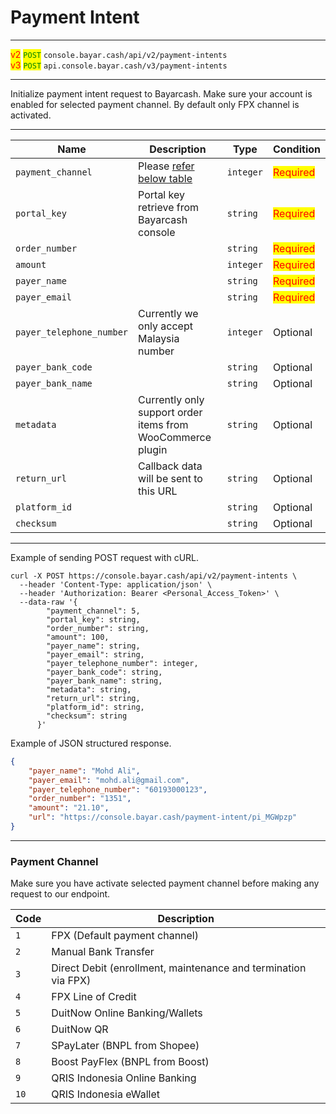 # Payment Intent

***

<mark style="color:red;">v2</mark>  <mark style="color:green;">`POST`</mark>  `console.bayar.cash/api/v2/payment-intents`\
<mark style="color:red;">v3</mark>  <mark style="color:green;">`POST`</mark>  `api.console.bayar.cash/v3/payment-intents`

***



Initialize payment intent request to Bayarcash. Make sure your account is enabled for selected payment channel. By default only FPX channel is activated.



***

<table data-full-width="true"><thead><tr><th>Name</th><th>Description</th><th>Type</th><th>Condition</th></tr></thead><tbody><tr><td><code>payment_channel</code></td><td>Please <a href="https://api.webimpian.support/bayarcash/transaction/initialize-payment#payment-channel">refer below table</a></td><td><code>integer</code></td><td><mark style="color:red;">Required</mark></td></tr><tr><td><code>portal_key</code></td><td>Portal key retrieve from Bayarcash console</td><td><code>string</code></td><td><mark style="color:red;">Required</mark></td></tr><tr><td><code>order_number</code></td><td></td><td><code>string</code></td><td><mark style="color:red;">Required</mark></td></tr><tr><td><code>amount</code></td><td></td><td><code>integer</code></td><td><mark style="color:red;">Required</mark></td></tr><tr><td><code>payer_name</code></td><td></td><td><code>string</code></td><td><mark style="color:red;">Required</mark></td></tr><tr><td><code>payer_email</code></td><td></td><td><code>string</code></td><td><mark style="color:red;">Required</mark></td></tr><tr><td><code>payer_telephone_number</code></td><td>Currently we only accept Malaysia number</td><td><code>integer</code></td><td>Optional</td></tr><tr><td><code>payer_bank_code</code></td><td></td><td><code>string</code></td><td>Optional</td></tr><tr><td><code>payer_bank_name</code></td><td></td><td><code>string</code></td><td>Optional</td></tr><tr><td><code>metadata</code></td><td>Currently only support order items from WooCommerce plugin</td><td><code>string</code></td><td>Optional</td></tr><tr><td><code>return_url</code></td><td>Callback data will be sent to this URL</td><td><code>string</code></td><td>Optional</td></tr><tr><td><code>platform_id</code></td><td></td><td><code>string</code></td><td>Optional</td></tr><tr><td><code>checksum</code></td><td></td><td><code>string</code></td><td>Optional</td></tr></tbody></table>

***



Example of sending POST request with cURL.



```markup
curl -X POST https://console.bayar.cash/api/v2/payment-intents \
  --header 'Content-Type: application/json' \
  --header 'Authorization: Bearer <Personal_Access_Token>' \
  --data-raw '{
        "payment_channel": 5,
        "portal_key": string,
        "order_number": string,
        "amount": 100,
        "payer_name": string,
        "payer_email": string,
        "payer_telephone_number": integer,
        "payer_bank_code": string,
        "payer_bank_name": string,
        "metadata": string,
        "return_url": string,
        "platform_id": string,
        "checksum": string
      }'
```



Example of JSON structured response.



```json
{
    "payer_name": "Mohd Ali",
    "payer_email": "mohd.ali@gmail.com",
    "payer_telephone_number": "60193000123",
    "order_number": "1351",
    "amount": "21.10",
    "url": "https://console.bayar.cash/payment-intent/pi_MGWpzp"
}
```



***

### Payment Channel

Make sure you have activate selected payment channel before making any request to our endpoint.



| Code | Description                                                    |
| ---- | -------------------------------------------------------------- |
| `1`  | FPX (Default payment channel)                                  |
| `2`  | Manual Bank Transfer                                           |
| `3`  | Direct Debit (enrollment, maintenance and termination via FPX) |
| `4`  | FPX Line of Credit                                             |
| `5`  | DuitNow Online Banking/Wallets                                 |
| `6`  | DuitNow QR                                                     |
| `7`  | SPayLater (BNPL from Shopee)                                   |
| `8`  | Boost PayFlex (BNPL from Boost)                                |
| `9`  | QRIS Indonesia Online Banking                                  |
| `10` | QRIS Indonesia eWallet                                         |

